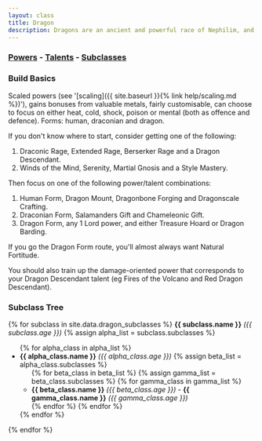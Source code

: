 ```yaml
---
layout: class
title: Dragon
description: Dragons are an ancient and powerful race of Nephilim, and come in many shapes and forms.
---
```


### [Powers](powers) - [Talents](talents) - [Subclasses](subclasses)

### Build Basics

Scaled powers (see '[scaling]({{ site.baseurl }}{% link help/scaling.md %})'), gains bonuses from valuable metals,
fairly customisable, can choose to focus on either heat, cold, shock, poison or
mental (both as offence and defence).  Forms: human, draconian and dragon.

If you don't know where to start, consider getting one of the following:

1. Draconic Rage, Extended Rage, Berserker Rage and a Dragon Descendant.
2. Winds of the Mind, Serenity, Martial Gnosis and a Style Mastery.

Then focus on one of the following power/talent combinations:

1. Human Form, Dragon Mount, Dragonbone Forging and Dragonscale Crafting.
2. Draconian Form, Salamanders Gift and Chameleonic Gift.
3. Dragon Form, any 1 Lord power, and either Treasure Hoard or Dragon Barding.

If you go the Dragon Form route, you'll almost always want Natural Fortitude.

You should also train up the damage-oriented power that corresponds to your
Dragon Descendant talent (eg Fires of the Volcano and Red Dragon Descendant).

### Subclass Tree
<div class="clt">
{% for subclass in site.data.dragon_subclasses %}
  <strong>{{ subclass.name }}</strong> <em>({{ subclass.age }})</em>
  {% assign alpha_list = subclass.subclasses %}
  <ul>
    {% for alpha_class in alpha_list %}
    <li>
      <strong>{{ alpha_class.name }}</strong> <em>({{ alpha_class.age }})</em>
      {% assign beta_list = alpha_class.subclasses %}
      <ul>
        {% for beta_class in beta_list %}
        {% assign gamma_list = beta_class.subclasses %}
        {% for gamma_class in gamma_list %}
        <li>
          <strong>{{ beta_class.name }}</strong> <em>({{ beta_class.age }})</em> - <strong>{{ gamma_class.name }}</strong> <em>({{ gamma_class.age }})</em>
        </li>
        {% endfor %}
        {% endfor %}
      </ul>
    </li>
    {% endfor %}
  </ul>
  {% endfor %}
 </div>
